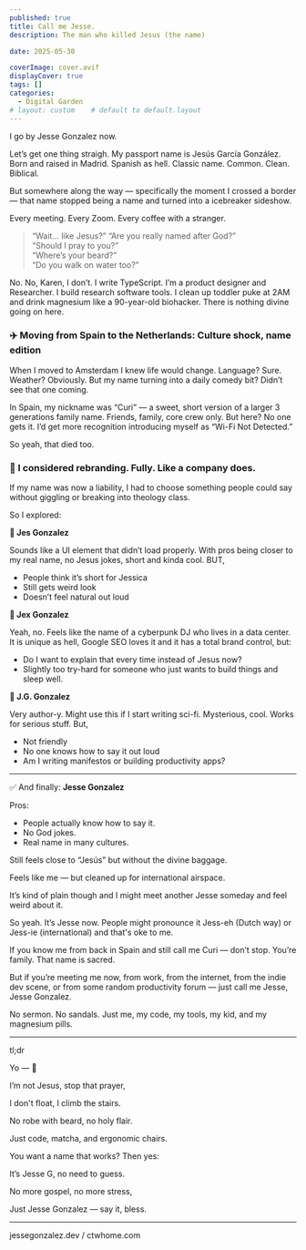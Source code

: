 ```yaml
---
published: true
title: Call me Jesse. 
description: The man who killed Jesus (the name) 

date: 2025-05-30

coverImage: cover.avif
displayCover: true
tags: []
categories:
  - Digital Garden
# layout: custom    # default to default.layout
---
```


I go by Jesse Gonzalez now. 

Let’s get one thing straigh. My passport name is Jesús García González. Born and raised in Madrid. Spanish as hell. Classic name. Common. Clean. Biblical.

But somewhere along the way — specifically the moment I crossed a border — that name stopped being a name and turned into a icebreaker sideshow.

Every meeting. Every Zoom. Every coffee with a stranger.

> “Wait… like Jesus?” 
>“Are you really named after God?”  
>“Should I pray to you?”  
>“Where’s your beard?”  
>“Do you walk on water too?”  


No. No, Karen, I don’t.
I write TypeScript. I’m a product designer and Researcher. I build research software tools. I clean up toddler puke at 2AM and drink magnesium like a 90-year-old biohacker. There is nothing divine going on here.


### ✈️ Moving from Spain to the Netherlands: Culture shock, name edition

When I moved to Amsterdam I knew life would change. Language? Sure. Weather? Obviously. But my name turning into a daily comedy bit? Didn’t see that one coming.

In Spain, my nickname was “Curi” — a sweet, short version of a larger 3 generations family name. Friends, family, core crew only.
But here? No one gets it. I’d get more recognition introducing myself as “Wi-Fi Not Detected.”

So yeah, that died too.

### 🧠 I considered rebranding. Fully. Like a company does.

If my name was now a liability, I had to choose something people could say without giggling or breaking into theology class.

So I explored:


**🔸 Jes Gonzalez**

Sounds like a UI element that didn’t load properly. With pros being closer to my real name, no Jesus jokes, short and kinda cool. BUT, 

- People think it’s short for Jessica
- Still gets weird look
- Doesn’t feel natural out loud


**🔸 Jex Gonzalez**

Yeah, no. Feels like the name of a cyberpunk DJ who lives in a data center. It is unique as hell, Google SEO loves it and it has a total brand control, but:

- Do I want to explain that every time instead of Jesus now?
- Slightly too try-hard for someone who just wants to build things and sleep well.


**🔸 J.G. Gonzalez**

Very author-y. Might use this if I start writing sci-fi. Mysterious, cool. Works for serious stuff. But, 

- Not friendly
- No one knows how to say it out loud
- Am I writing manifestos or building productivity apps?



---

✅ And finally: **Jesse Gonzalez**

Pros:

- People actually know how to say it.
- No God jokes.
- Real name in many cultures.

Still feels close to “Jesús” but without the divine baggage.

Feels like me — but cleaned up for international airspace.

It’s kind of plain though and I might meet another Jesse someday and feel weird about it.

So yeah. It’s Jesse now. People might pronounce it Jess-eh (Dutch way) or Jess-ie (international) and that's oke to me. 

If you know me from back in Spain and still call me Curi — don’t stop. You’re family. That name is sacred.

But if you’re meeting me now, from work, from the internet, from the indie dev scene, or from some random productivity forum — just call me Jesse, Jesse Gonzalez.

No sermon. No sandals. Just me, my code, my tools, my kid, and my magnesium pills.


---

tl;dr

Yo — 🎤 

I’m not Jesus, stop that prayer,

I don't float, I climb the stairs.

No robe with beard, no holy flair. 

Just code, matcha, and ergonomic chairs.


You want a name that works? Then yes:

It’s Jesse G, no need to guess.

No more gospel, no more stress,

Just Jesse Gonzalez — say it, bless. 


---

 jessegonzalez.dev / ctwhome.com

